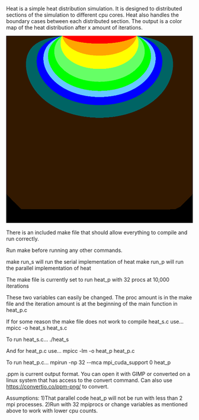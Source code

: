 Heat is a simple heat distribution simulation. It is designed to distributed sections of the simulation to different cpu cores.
Heat also handles the boundary cases between each distributed section.
The output is a color map of the heat distribution after x amount of iterations.

![HeatMapOutput](./output.png)

There is an included make file that should allow everything to compile and run correctly.

Run make before running any other commands.

make run_s will run the serial implementation of heat
make run_p will run the parallel implementation of heat

The make file is currently set to run heat_p with 32 procs at 10,000 iterations

These two variables can easily be changed. The proc amount is in the make file and the iteration amount is at the beginning of the main function in heat_p.c

If for some reason the make file does not work to compile heat_s.c use...
mpicc -o heat_s heat_s.c

To run heat_s.c...
./heat_s

And for heat_p.c use...	
mpicc -lm -o heat_p heat_p.c


To run heat_p.c...
mpirun -np 32 --mca mpi_cuda_support 0 heat_p

.ppm is current output format. You can open it with GIMP or 
converted on a linux system that has access to the convert command.
Can also use https://convertio.co/ppm-png/ to convert.

Assumptions:
1)That parallel code heat_p will not be run with less than 2 mpi processes.
2)Run with 32 mpiprocs or change variables as mentioned above to work with lower cpu counts.